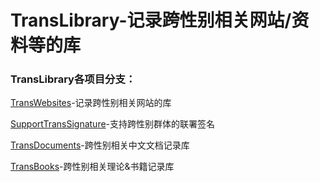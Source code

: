 # TransLibrary-记录跨性别相关网站/资料等的库

### TransLibrary各项目分支：

[TransWebsites](github.com/TransDocumentLibrary/TransWebsites)-记录跨性别相关网站的库

[SupportTransSignature](github.com/TransDocumentLibrary/SupportTransSignature)-支持跨性别群体的联署签名

[TransDocuments](github.com/TransDocumentLibrary/TransDocuments)-跨性别相关中文文档记录库

[TransBooks](github.com/TransDocumentLibrary/TransBooks)-跨性别相关理论&书籍记录库
